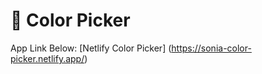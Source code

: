# 🎨 Color Picker

App Link Below: 
[Netlify Color Picker] (https://sonia-color-picker.netlify.app/)
